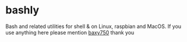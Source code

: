 # bashly
Bash and related utilities for shell &amp; on Linux, raspbian and MacOS.
If you use anything here please mention <a href="github.com/baxy750">baxy750</a> thank you
